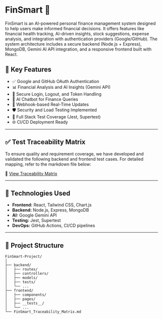 
# FinSmart 💸

FinSmart is an AI-powered personal finance management system designed to help users make informed financial decisions. It offers features like financial health tracking, AI-driven insights, stock suggestions, expense analysis, and integration with authentication providers (Google/GitHub). The system architecture includes a secure backend (Node.js + Express), MongoDB, Gemini AI API integration, and a responsive frontend built with React.

## 🔧 Key Features

- ✅ Google and GitHub OAuth Authentication
- 📊 Financial Analysis and AI Insights (Gemini API)
- 🔐 Secure Login, Logout, and Token Handling
- 🧠 AI Chatbot for Finance Queries
- 💬 Webhook-based Real-Time Updates
- 🛡️ Security and Load Testing Implemented
- 🧪 Full Stack Test Coverage (Jest, Supertest)
- 🌐 CI/CD Deployment Ready

---

## ✅ Test Traceability Matrix

To ensure quality and requirement coverage, we have developed and validated the following backend and frontend test cases. For detailed mapping, refer to the markdown file below:

📄 [View Traceability Matrix](FinSmart_Traceability_Matrix.md)

---

## 🚀 Technologies Used

- **Frontend:** React, Tailwind CSS, Chart.js
- **Backend:** Node.js, Express, MongoDB
- **AI:** Google Gemini API
- **Testing:** Jest, Supertest
- **DevOps:** GitHub Actions, CI/CD pipelines

---

## 📂 Project Structure

```
FinSmart-Project/
│
├── backend/
│   ├── routes/
│   ├── controllers/
│   ├── models/
│   ├── tests/
│   └── ...
├── frontend/
│   ├── components/
│   ├── pages/
│   ├── __tests__/
│   └── ...
└── FinSmart_Traceability_Matrix.md
```
